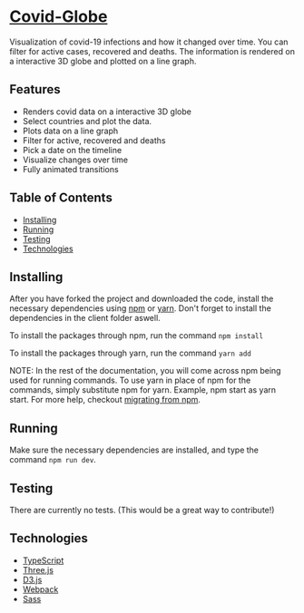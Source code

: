 # [Covid-Globe](https://covid-history.de)

Visualization of covid-19 infections and how it changed over time. You can filter for active cases, recovered and deaths. The information is rendered on a interactive 3D globe and plotted on a line graph.

## Features

- Renders covid data on a interactive 3D globe
- Select countries and plot the data.
- Plots data on a line graph
- Filter for active, recovered and deaths
- Pick a date on the timeline
- Visualize changes over time
- Fully animated transitions

## Table of Contents

- [Installing](https://github.com/PatrickB-Hub/covid-globe/tree/main/README.md#Installing)
- [Running](https://github.com/PatrickB-Hub/covid-globe/tree/main/README.md#Running)
- [Testing](https://github.com/PatrickB-Hub/covid-globe/tree/main/README.md#Testing)
- [Technologies](https://github.com/PatrickB-Hub/covid-globe/tree/main/README.md#Technologies)

## Installing

After you have forked the project and downloaded the code, install the necessary dependencies using [npm](https://docs.npmjs.com/about-npm/) or [yarn](https://yarnpkg.com/getting-started).
Don't forget to install the dependencies in the client folder aswell.

To install the packages through npm, run the command `npm install`

To install the packages through yarn, run the command `yarn add`

NOTE: In the rest of the documentation, you will come across npm being used for running commands. To use yarn in place of npm for the commands, simply substitute npm for yarn. Example, npm start as yarn start. For more help, checkout [migrating from npm](https://classic.yarnpkg.com/en/docs/migrating-from-npm/).

## Running

Make sure the necessary dependencies are installed, and type the command `npm run dev`.

## Testing

There are currently no tests. (This would be a great way to contribute!)

## Technologies

- [TypeScript](https://www.typescriptlang.org/)
- [Three.js](https://threejs.org/)
- [D3.js](https://d3js.org/)
- [Webpack](https://webpack.js.org/)
- [Sass](https://sass-lang.com/)
